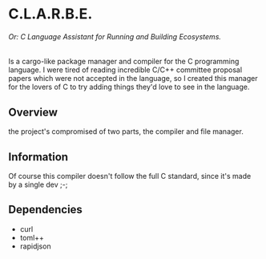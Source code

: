 # C.L.A.R.B.E.
###### Or: C Language Assistant for Running and Building Ecosystems.

Is a cargo-like package manager and compiler for the C programming language.
I were tired of reading incredible C/C++ committee proposal papers which were not accepted in the language, so I created this manager for the lovers of C to try adding things they'd love to see in the language.

## Overview

the project's compromised of two parts, the compiler and file manager.

## Information

Of course this compiler doesn't follow the full C standard, since it's made by a single dev ;-;

## Dependencies
 - curl
 - toml++
 - rapidjson